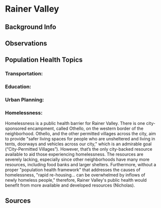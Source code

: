 # Rainer Valley

## Background Info

## Observations

## Population Health Topics
### Transportation:

### Education:

### Urban Planning:

### Homelessness:
Homelessness is a public health barrier for Rainer Valley. There is one city-sponsored encampment, called Othello, on the western border of the neighborhood. Othello, and the other permitted villages across the city, aim to provide "safer living spaces for people who are unsheltered and living in tents, doorways and vehicles across our city," which is an admirable goal (“City-Permitted Villages”). However, that’s the only city-backed resource available to aid those experiencing homelessness. The resources are severely lacking, especially since other neighborhoods have many more resources, including food banks and larger shelters. Furthermore, without a proper "population health framework" that addresses the causes of homelessness, "rapid re-housing… can be overwhelmed by inflows of newly homeless people," therefore, Rainer Valley's public health would benefit from more available and developed resources (Nicholas).

## Sources
